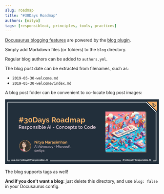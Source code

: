 ```yaml
---
slug: roadmap
title: "#30Days Roadmap"
authors: [nitya]
tags: [responsibleai, principles, tools, practices]
---
```


[Docusaurus blogging features](https://docusaurus.io/docs/blog) are powered by the [blog plugin](https://docusaurus.io/docs/api/plugins/@docusaurus/plugin-content-blog).

Simply add Markdown files (or folders) to the `blog` directory.

Regular blog authors can be added to `authors.yml`.

The blog post date can be extracted from filenames, such as:

- `2019-05-30-welcome.md`
- `2019-05-30-welcome/index.md`

A blog post folder can be convenient to co-locate blog post images:

![Docusaurus Plushie](/img/banners/000-roadmap.png)

The blog supports tags as well!

**And if you don't want a blog**: just delete this directory, and use `blog: false` in your Docusaurus config.
